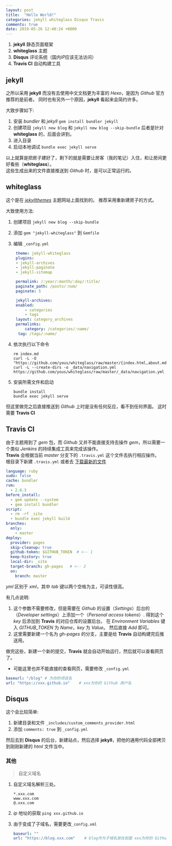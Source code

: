 ```yaml
---
layout: post
title:  "Hello World!"
categories: jekyll whiteglass Disqus Travis
comments: true
date: 2019-05-26 12:40:24 +0800
---
```


1. **jekyll** 静态页面框架
2. **whiteglass** 主题
3. **Disqus** 评论系统（国内*IP*应该无法访问）
4. **Travis CI** 自动构建工具

## jekyll

之所以采用 **jekyll** 而没有去使用中文文档更为丰富的 *Hexo*，是因为 *Github* 官方推荐的是前者。 同时也有另外一个原因，**jekyll** 看起来会简约许多。

大致步骤如下:

1. 安装 *bundler* 和 *jekyll*
    `gem install bundler jekyll`
2. 创建项目
   `jekyll new blog` 和 `jekyll new blog --skip-bundle`
   后者是针对 **whiteglass** 的，后面会讲到。
3. 进入目录
4. 启动本地调试
   `bundle exec jekyll serve`

以上就算是把房子建好了，剩下的就是需要让房客（我的笔记）入住，和让房间更好看些（**whiteglass**）。  
这些生成出来的文件直接推送到 *Github* 时，是可以正常运行的。

## whiteglass

这个是在 [*jekyllthemes*][jekyllthemes] 主题网站上面找到的。
推荐采用重新建房子的方式。

大致使用方法:

1. 创建项目 `jekyll new blog --skip-bundle`
2. 添加 `gem "jekyll-whiteglass"` 到 `Gemfile`
3. 编辑 `_config.yml`

    ```yml
     theme: jekyll-whiteglass
     plugins:
     - jekyll-archives
     - jekyll-paginate
     - jekyll-sitemap

     permalink: /:year/:month/:day/:title/
     paginate_path: /posts/:num/
     paginate: 5

     jekyll-archives:
     enabled:
         - categories
         - tags
     layout: category_archives
     permalinks:
         category: /categories/:name/
      tag: /tags/:name/
    ```

4. 依次执行以下命令

    ```shell
    rm index.md
    curl -L -O "https://github.com/yous/whiteglass/raw/master/{index.html,about.md,archives.md,feed.xml}"
    curl -L --create-dirs -o _data/navigation.yml https://github.com/yous/whiteglass/raw/master/_data/navigation.yml
    ```

5. 安装所需文件和启动

    ```shell
    bundle install
    bundle exec jekyll serve
    ```

但这里做完之后直接推送到 *Github* 上时是没有任何反应，看不到任何界面。
这时需要 **Travis CI**

## Travis CI

由于主题用到了 *gem* 包，而 *Github* 又并不能直接支持去操作 *gem*，所以需要一个类似 *Jenkins* 的持续集成工具来完成该操作。  
**Travis** 会根据当前 *master* 分支下的 `.travis.yml` 这个文件去执行相应操作。  
根目录下新建 `.travis.yml` 或者去 [下载最新的文件][new_yml]  

```yml
language: ruby
sudo: false
cache: bundler
rvm:
  - 2.6.3
before_install:
  - gem update --system
  - gem install bundler
script:
  - rm -rf _site
  - bundle exec jekyll build
branches:
  only:
    - master
deploy:
  provider: pages
  skip-cleanup: true
  github-token: $GITHUB_TOKEN  # <-- 1
  keep-history: true
  local-dir: _site
  target-branch: gh-pages   # <-- 2
  on:
    branch: master
```

*yml* 区别于 *xml*，其中 *tab* 键以两个空格为主，可读性很高。

有几点说明:

   1. 这个参数不需要修改，但是需要在 *Github* 的设置（*Settings*）后台的（*Developer settings*）上添加一个（*Personal access tokens*）. 得到这个 *key* 后添加到 **Travis** 的对应仓库的设置后台。 在 *Environment Variables* 键入 *GITHUB_TOKEN* 为 *Name*，*key* 为 *Value*。 然后直接 *Add* 即可。
   2. 这里需要新建一个名为 *gh-pages* 的分支，主要是给 **Travis** 自动构建完后推送用。

做完这些，新建一个新的提交，**Travis** 就会自动开始运行，然后就可以查看网页了。

* 可能这里也并不能直接的查看网页，需要修改 `_config.yml`

```yml
baseurl: "/blog" # 为你的项目名
url: "https://xxx.github.io"    # xxx为你的 Github 用户名
```

## Disqus

这个会比较简单:

   1. 新建目录和文件 `_includes/custom_comments_provider.html`
   2. 添加 `comments: true` 到 `_config.yml`

然后去到 **Disqus** 的后台，新建站点，然后选择 **jekyll**，把他的通用代码全部拷贝到刚刚新建的 *html* 文件当中。

### 其他

> 自定义域名

1. 自定义域名解析三处。

   ```text
   *.xxx.com
   www.xxx.com
   @.xxx.com
   ```

2. *ip* 地址的获取 `ping xxx.github.io`
3. 由于变成了子域名，需要更改`_config.xml`

    ```yml
    baseurl: ""
    url: "https://blog.xxx.com"    # blog作为子域名放在前面 xxx为你的 Github 用户名
    ```

[jekyllthemes]:https://jekyllthemes.dev/
[new_yml]:https://github.com/yous/whiteglass/blob/master/.travis.yml
